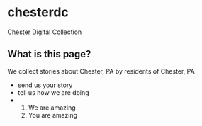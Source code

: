 # chesterdc
Chester Digital Collection
## What is this page?
We collect stories about Chester, PA by residents of Chester, PA
- send us your story
- tell us how we are doing
- 1. We are amazing
  2. You are amazing
